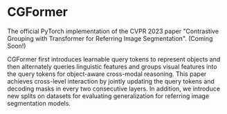 # CGFormer
The official PyTorch implementation of the CVPR 2023 paper "Contrastive Grouping with Transformer for Referring Image Segmentation". (Coming Soon!)

CGFormer first introduces learnable query tokens to represent objects and then alternately queries linguistic features and groups visual features into the query tokens for object-aware cross-modal reasoning. This paper achieves cross-level interaction by jointly updating the query tokens and decoding masks in every two consecutive layers. In addition, we introduce new splits on datasets for evaluating generalization for referring image segmentation models.
